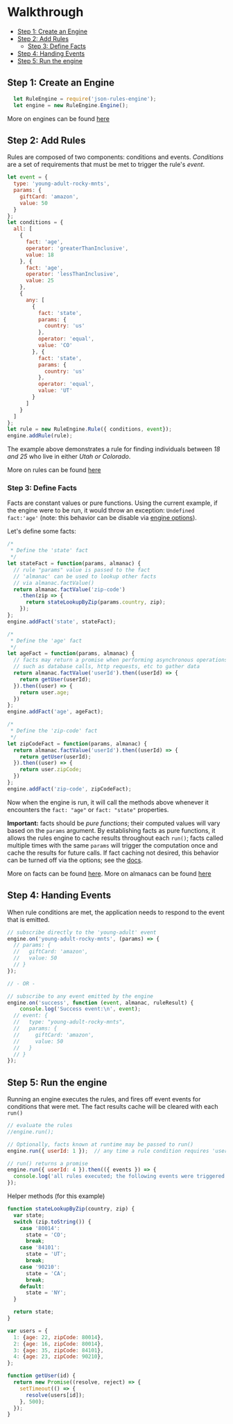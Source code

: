 # Walkthrough

* [Step 1: Create an Engine](#step-1-create-an-engine)
* [Step 2: Add Rules](#step-2-add-rules)
    * [Step 3: Define Facts](#step-3-define-facts)
* [Step 4: Handing Events](#step-4-handing-events)
* [Step 5: Run the engine](#step-5-run-the-engine)

## Step 1: Create an Engine

```js
  let RuleEngine = require('json-rules-engine');
  let engine = new RuleEngine.Engine();
```

More on engines can be found [here](./engine.md)

## Step 2: Add Rules

Rules are composed of two components: conditions and events.  _Conditions_ are a set of requirements that must be met to trigger the rule's _event_.

```js
let event = {
  type: 'young-adult-rocky-mnts',
  params: {
    giftCard: 'amazon',
    value: 50
  }
};
let conditions = {
  all: [
    {
      fact: 'age',
      operator: 'greaterThanInclusive',
      value: 18
    }, {
      fact: 'age',
      operator: 'lessThanInclusive',
      value: 25
    },
    {
      any: [
        {
          fact: 'state',
          params: {
            country: 'us'
          },
          operator: 'equal',
          value: 'CO'
        }, {
          fact: 'state',
          params: {
            country: 'us'
          },
          operator: 'equal',
          value: 'UT'
        }
      ]
    }
  ]
};
let rule = new RuleEngine.Rule({ conditions, event});
engine.addRule(rule);
```

The example above demonstrates a rule for finding individuals between _18 and 25_ who live in either _Utah or Colorado_.

More on rules can be found [here](./rules.md)

### Step 3: Define Facts

Facts are constant values or pure functions.  Using the current example, if the engine were to be run, it would throw an exception: `Undefined fact:'age'` (note: this behavior can be disable via [engine options](./engine.md#Options)).

Let's define some facts:

```js
/*
 * Define the 'state' fact
 */
let stateFact = function(params, almanac) {
  // rule "params" value is passed to the fact
  // 'almanac' can be used to lookup other facts
  // via almanac.factValue()
  return almanac.factValue('zip-code')
    .then(zip => {
      return stateLookupByZip(params.country, zip);
    });
};
engine.addFact('state', stateFact);

/*
 * Define the 'age' fact
 */
let ageFact = function(params, almanac) {
  // facts may return a promise when performing asynchronous operations
  // such as database calls, http requests, etc to gather data
  return almanac.factValue('userId').then((userId) => {
    return getUser(userId);
  }).then((user) => {
    return user.age;
  })
};
engine.addFact('age', ageFact);

/*
 * Define the 'zip-code' fact
 */
let zipCodeFact = function(params, almanac) {
  return almanac.factValue('userId').then((userId) => {
    return getUser(userId);
  }).then((user) => {
    return user.zipCode;
  })
};
engine.addFact('zip-code', zipCodeFact);
```

Now when the engine is run, it will call the methods above whenever it encounters the ```fact: "age"``` or ```fact: "state"``` properties.

**Important:** facts should be *pure functions*; their computed values will vary based on the ```params``` argument.  By establishing facts as pure functions, it allows the rules engine to cache results throughout each ```run()```; facts called multiple times with the same ```params``` will trigger the computation once and cache the results for future calls.  If fact caching not desired, this behavior can be turned off via the options; see the [docs](./facts.md).

More on facts can be found [here](./facts.md).  More on almanacs can be found [here](./almanac.md)


## Step 4: Handing Events

When rule conditions are met, the application needs to respond to the event that is emitted.

```js
// subscribe directly to the 'young-adult' event
engine.on('young-adult-rocky-mnts', (params) => {
  // params: {
  //   giftCard: 'amazon',
  //   value: 50
  // }
});

// - OR -

// subscribe to any event emitted by the engine
engine.on('success', function (event, almanac, ruleResult) {
    console.log('Success event:\n', event);
  // event: {
  //   type: "young-adult-rocky-mnts",
  //   params: {
  //     giftCard: 'amazon',
  //     value: 50
  //   }
  // }
});
```

## Step 5: Run the engine

Running an engine executes the rules, and fires off event events for conditions that were met.  The fact results cache will be cleared with each ```run()```

```js
// evaluate the rules
//engine.run();

// Optionally, facts known at runtime may be passed to run()
engine.run({ userId: 1 });  // any time a rule condition requires 'userId', '1' will be returned

// run() returns a promise
engine.run({ userId: 4 }).then(({ events }) => {
  console.log('all rules executed; the following events were triggered: ', events.map(result => JSON.stringify(event)))
});
```
Helper methods (for this example)
```js
function stateLookupByZip(country, zip) {
  var state;
  switch (zip.toString()) {
    case '80014':
      state = 'CO';
      break;
    case '84101':
      state = 'UT';
      break;
    case '90210':
      state = 'CA';
      break;
    default:
      state = 'NY';
  }

  return state;
}

var users = {
  1: {age: 22, zipCode: 80014},
  2: {age: 16, zipCode: 80014},
  3: {age: 35, zipCode: 84101},
  4: {age: 23, zipCode: 90210},
};

function getUser(id) {
  return new Promise((resolve, reject) => {
    setTimeout(() => {
      resolve(users[id]);
    }, 500);
  });
}
```
